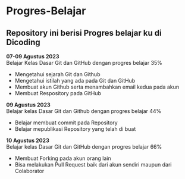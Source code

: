 # Progres-Belajar
Repository ini berisi Progres belajar ku di Dicoding
--

**07-09 Agustus 2023**  
Belajar Kelas Dasar Git dan GitHub dengan progres belajar 35%
  -  Mengetahui sejarah Git dan Github
  -  Mengetahui istilah yang ada pada Git dan GitHub
  -  Membuat akun Github serta menambahkan email kedua pada akun
  -  Membuat Respository pada GitHub  
    
**09 Agustus 2023**  
Belajar kelas Dasar Git dan Github dengan progres belajar 44%
  *  Belajar membuat commit pada Repository
  *  Belajar mepublikasi Repository yang telah di buat <br>

**10 Agustus 2023**  
Belajar kelas Dasar Git dan GitHub dengan progres belajar 66%  
  * Membuat Forking pada akun orang lain
  * Bisa melakukan Pull Request baik dari akun sendiri maupun dari Colaborator


